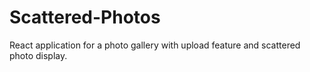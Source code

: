 # Scattered-Photos
React application for a photo gallery with upload feature and scattered photo display.
